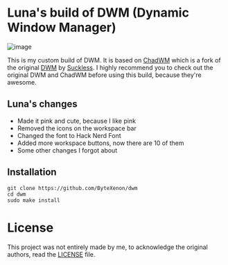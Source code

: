 # Luna's build of DWM (Dynamic Window Manager)

![image](https://github.com/ByteXenon/dwm/assets/125568681/585594de-0dc4-4e9e-8c31-fd80311ec463)


This is my custom build of DWM. It is based on [ChadWM](https://github.com/ChadSki/chadwm) which is a fork of the original [DWM](https://dwm.suckless.org/) by [Suckless](https://suckless.org/). I highly recommend you to check out the original DWM and ChadWM before using this build, because they're awesome.

## Luna's changes

- Made it pink and cute, because I like pink
- Removed the icons on the workspace bar
- Changed the font to Hack Nerd Font
- Added more workspace buttons, now there are 10 of them
- Some other changes I forgot about

## Installation

```
git clone https://github.com/ByteXenon/dwm
cd dwm
sudo make install
```

# License

This project was not entirely made by me, to acknowledge the original authors, read the [LICENSE](LICENSE) file.
